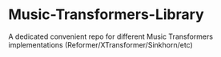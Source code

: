# Music-Transformers-Library
A dedicated convenient repo for different Music Transformers implementations (Reformer/XTransformer/Sinkhorn/etc)
